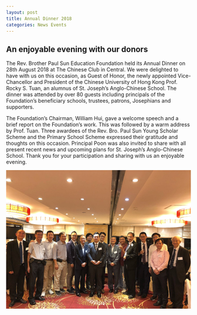 ```yaml
---
layout: post
title: Annual Dinner 2018
categories: News Events
---
```


## An enjoyable evening with our donors

The Rev. Brother Paul Sun Education Foundation held its Annual Dinner on 28th August 2018 at The Chinese Club in Central.  We were delighted to have with us on this occasion, as Guest of Honor, the newly appointed Vice-Chancellor and President of the Chinese University of Hong Kong Prof. Rocky S. Tuan, an alumnus of St. Joseph’s Anglo-Chinese School. The dinner was attended by over 80 guests including principals of the Foundation’s beneficiary schools, trustees, patrons, Josephians and supporters.

The Foundation’s Chairman, William Hui, gave a welcome speech and a brief report on the Foundation’s work. This was followed by a warm address by Prof. Tuan. Three awardees of the Rev. Bro. Paul Sun Young Scholar Scheme and the Primary School Scheme expressed their gratitude and thoughts on this occasion.  Principal Poon was also invited to share with all present recent news and upcoming plans for St. Joseph’s Anglo-Chinese School. Thank you for your participation and sharing with us an enjoyable evening.

![Annual Dinner 2018](/assets/images/annual-dinner-2018.png)
